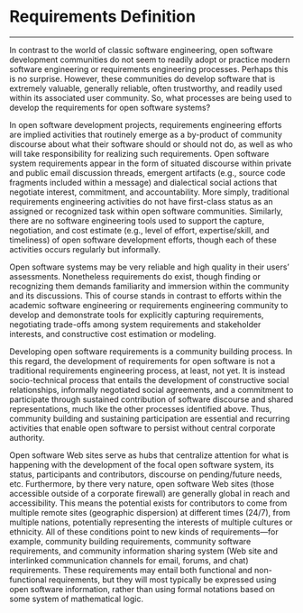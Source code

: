 # Requirements Definition

---

In contrast to the world of classic software engineering, open software development communities do not seem to readily adopt or practice modern software engineering or requirements engineering processes. Perhaps this is no surprise. However, these communities do develop software that is extremely valuable, generally reliable, often trustworthy, and readily used within its associated user community. So, what processes are being used to develop the requirements for open software systems?

In open software development projects, requirements engineering efforts are implied activities that routinely emerge as a by-product of community discourse about what their software should or should not do, as well as who will take responsibility for realizing such requirements. Open software system requirements appear in the form of situated discourse within private and public email discussion threads, emergent artifacts \(e.g., source code fragments included within a message\) and dialectical social actions that negotiate interest, commitment, and accountability. More simply, traditional requirements engineering activities do not have first-class status as an assigned or recognized task within open software communities. Similarly, there are no software engineering tools used to support the capture, negotiation, and cost estimate \(e.g., level of effort, expertise/skill, and timeliness\) of open software development efforts, though each of these activities occurs regularly but informally.

Open software systems may be very reliable and high quality in their users’ assessments. Nonetheless requirements do exist, though finding or recognizing them demands familiarity and immersion within the community and its discussions. This of course stands in contrast to efforts within the academic software engineering or requirements engineering community to develop and demonstrate tools for explicitly capturing requirements, negotiating trade-offs among system requirements and stakeholder interests, and constructive cost estimation or modeling.

Developing open software requirements is a community building process. In this regard, the development of requirements for open software is not a traditional requirements engineering process, at least, not yet. It is instead socio-technical process that entails the development of constructive social relationships, informally negotiated social agreements, and a commitment to participate through sustained contribution of software discourse and shared representations, much like the other processes identified above. Thus, community building and sustaining participation are essential and recurring activities that enable open software to persist without central corporate authority.

Open software Web sites serve as hubs that centralize attention for what is happening with the development of the focal open software system, its status, participants and contributors, discourse on pending/future needs, etc. Furthermore, by there very nature, open software Web sites \(those accessible outside of a corporate firewall\) are generally global in reach and accessibility. This means the potential exists for contributors to come from multiple remote sites \(geographic dispersion\) at different times \(24/7\), from multiple nations, potentially representing the interests of multiple cultures or ethnicity. All of these conditions point to new kinds of requirements—for example, community building requirements, community software requirements, and community information sharing system \(Web site and interlinked communication channels for email, forums, and chat\) requirements. These requirements may entail both functional and non-functional requirements, but they will most typically be expressed using open software information, rather than using formal notations based on some system of mathematical logic.

